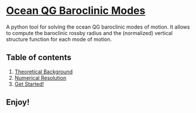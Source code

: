 ﻿# [Ocean QG Baroclinic Modes](https://github.com/Francesco-Maria-Benfenati/qgbaroclinic)

A python tool for solving the ocean QG baroclinic modes of motion. It allows to compute the baroclinic rossby radius and the (normalized) vertical structure function for each mode of motion.

## Table of contents
1. [Theoretical Background](doc/theoretical_background.md)
2. [Numerical Resolution](doc/numerical_resolution.md)
3. [Get Started!](doc/getting_started.md)

## Enjoy!
